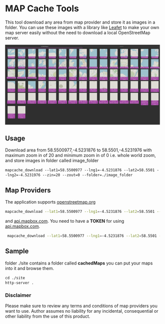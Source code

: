 # MAP Cache Tools

This tool download any area from map provider and store it as images in a folder.
You can use these images with a library like [Leafet](https://leafletjs.com/ "Leafet") to make your own map server easily without the need to download a local OpenStreetMap server.

[![Downloaded Images of Map](https://github.com/HefnySco/mapcache/blob/master/images/Screenshot%20from%202022-09-03%2002-19-12.png?raw=true "Downloaded Images of Map")](https://github.com/HefnySco/mapcache/blob/master/images/Screenshot%20from%202022-09-03%2002-19-12.png?raw=true "Downloaded Images of Map")

## Usage

Download area from 58.5500977,-4.5231876   to 58.5501,-4.5231976 with maximum zoom in of 20 and minimum zoom in of 0 i.e. whole world zoom, and store images in folder called image_folder


    mapcache_download --lat1=58.5500977 --lng1=-4.5231876 --lat2=58.5501 --lng2=-4.5231976 --zin=20 --zout=0 --folder=./image_folder

## Map Providers

The application supports [openstreetmap.org](https://www.openstreetmap.org/#map=7/26.805/30.246 "openstreetmap.org") 

```bash
mapcache_download --lat1=58.5500977 --lng1=-4.5231876 --lat2=58.5501 --lng2=-4.5231976 --zin=20  --folder=./out 

```

and [api.mapbox.com](https://api.mapbox.com "api.mapbox.com"). You need to have a **TOKEN** for using [api.mapbox.com](https://api.mapbox.com "api.mapbox.com").

```bash
 mapcache_download --lat1=58.5500977 --lng1=-4.5231876 --lat2=58.5501 --lng2=-4.5231976 --zin=20  --folder=./out --provider=1 --token=pk.eyJ1IjoibSahlZm59IiwiYSI6ImNrZW84Nm9rYTA2ZWgycv9mdmNscmFxYzcifQ.c-z43FdasErPzKhbQ
```

## Sample

folder ./site contains a folder called **cachedMaps** you can put your maps into it and browse them.



    cd ./site
    http-server .
    




### Disclaimer
Please make sure to review any terms and conditions of map providers you want to use. Author assumes no liability for any incidental, consequential or other liability from the use of this product.


